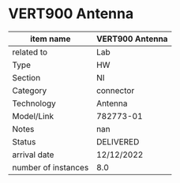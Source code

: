 
# VERT900 Antenna

| item name | VERT900 Antenna |
| -------- | -------- | 
| related to | Lab | 
| Type | HW | 
| Section | NI | 
| Category | connector |
| Technology | Antenna |
| Model/Link | 782773-01 |
| Notes | nan |
| Status | DELIVERED |
| arrival date | 12/12/2022 |
| number of instances | 8.0 | 
        